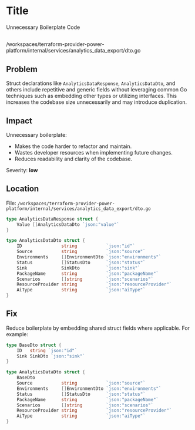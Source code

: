 # Title

Unnecessary Boilerplate Code

##

/workspaces/terraform-provider-power-platform/internal/services/analytics_data_export/dto.go

## Problem

Struct declarations like `AnalyticsDataResponse`, `AnalyticsDataDto`, and others include repetitive and generic fields without leveraging common Go techniques such as embedding other types or utilizing interfaces. This increases the codebase size unnecessarily and may introduce duplication.

## Impact

Unnecessary boilerplate:

- Makes the code harder to refactor and maintain.
- Wastes developer resources when implementing future changes.
- Reduces readability and clarity of the codebase.

Severity: **low**

## Location

File: `/workspaces/terraform-provider-power-platform/internal/services/analytics_data_export/dto.go`

```go
type AnalyticsDataResponse struct {
    Value []AnalyticsDataDto `json:"value"`
}

type AnalyticsDataDto struct {
    ID               string           `json:"id"`
    Source           string           `json:"source"`
    Environments     []EnvironmentDto `json:"environments"`
    Status           []StatusDto      `json:"status"`
    Sink             SinkDto          `json:"sink"`
    PackageName      string           `json:"packageName"`
    Scenarios        []string         `json:"scenarios"`
    ResourceProvider string           `json:"resourceProvider"`
    AiType           string           `json:"aiType"`
}
```

## Fix

Reduce boilerplate by embedding shared struct fields where applicable. For example:

```go
type BaseDto struct {
    ID   string `json:"id"`
    Sink SinkDto `json:"sink"`
}

type AnalyticsDataDto struct {
    BaseDto
    Source           string           `json:"source"`
    Environments     []EnvironmentDto `json:"environments"`
    Status           []StatusDto      `json:"status"`
    PackageName      string           `json:"packageName"`
    Scenarios        []string         `json:"scenarios"`
    ResourceProvider string           `json:"resourceProvider"`
    AiType           string           `json:"aiType"`
}
```